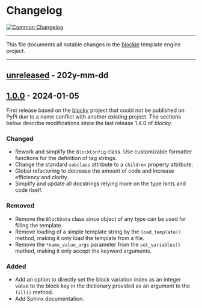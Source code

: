 # Changelog

[![Common Changelog](https://common-changelog.org/badge.svg)](https://common-changelog.org)

---

This file documents all notable changes in the [blockie](https://github.com/lubomilko/blockie)
template engine project.

---


## [unreleased] - 202y-mm-dd




## [1.0.0] - 2024-01-05

First release based on the [blocky](https://github.com/lubomilko/blocky) project that could not be
published on PyPi due to a name conflict with another existing project. The sections below
describe modifications since the last release 1.4.0 of *blocky*.

### Changed

- Rework and simplify the `BlockConfig` class. Use customizable formatter functions for the
  definition of tag strings.
- Change the standard `subclass` attribute to a `children` property attribute.
- Global refactoring to decrease the amount of code and increase efficiency and clarity.
- Simplify and update all docstrings relying more on the type hints and code itself.

### Removed

- Remove the `BlockData` class since object of any type can be used for filling the template.
- Remove loading of a simple template string by the `load_template()` method, making it only
  load the template from a file.
- Remove the `*name_value_args` parameter from the `set_variables()` method, making it only
  accept the keyword arguments.

### Added

- Add an option to directly set the block variation index as an integer value to the block key in
  the dictionary provided as an argument to the `fill()` method.
- Add Sphinx documentation.


[unreleased]: https://github.com/lubomilko/blockie
[1.0.0]: https://github.com/lubomilko/blockie/releases/tag/1.0.0
